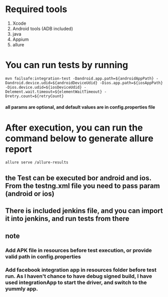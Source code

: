 # Required tools
1. Xcode
2. Android tools (ADB included)
3. java
4. Appium
5. allure

# You can run tests by running 
``mvn failsafe:integration-test -Dandroid.app.path=${androidAppPath} -Dandroid.device.udid=${androidDeviceUdid} -Dios.app.path=${iosAppPath} -Dios.device.udid=${iosDeviceUdid} -Delement.wait.timeout=${elementWaitTimeout} -Dretry.count=${retryCount}``
#### all params are optional, and default values are in config.properties file

# After execution, you can run the command below to generate allure report
``allure serve /allure-results``

## the Test can be executed bor android and ios. From the testng.xml file you need to pass param (android or ios)

## There is included jenkins file, and you can import it into jenkins, and run tests from there

## note
### Add APK file in resources before test execution, or provide valid path in config.properties
### Add facebook integration app in resources folder before test run. As I haven't chance to have debug signed build, I have used integrationApp to start the driver, and switch to the yummly app.


